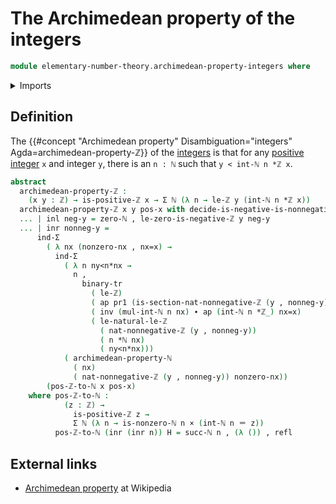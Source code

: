 # The Archimedean property of the integers

```agda
module elementary-number-theory.archimedean-property-integers where
```

<details><summary>Imports</summary>

```agda
open import elementary-number-theory.archimedean-property-natural-numbers
open import elementary-number-theory.integers
open import elementary-number-theory.multiplication-integers
open import elementary-number-theory.multiplication-natural-numbers
open import elementary-number-theory.natural-numbers
open import elementary-number-theory.nonnegative-integers
open import elementary-number-theory.positive-and-negative-integers
open import elementary-number-theory.positive-integers
open import elementary-number-theory.strict-inequality-integers

open import foundation.action-on-identifications-functions
open import foundation.binary-transport
open import foundation.cartesian-product-types
open import foundation.coproduct-types
open import foundation.dependent-pair-types
open import foundation.identity-types
open import foundation.transport-along-identifications
open import foundation.unit-type
```

</details>

## Definition

The
{{#concept "Archimedean property" Disambiguation="integers" Agda=archimedean-property-ℤ}}
of the [integers](elementary-number-theory.integers.md) is that for any
[positive integer](elementary-number-theory.positive-integers.md) `x` and
integer `y`, there is an `n : ℕ` such that `y < int-ℕ n *ℤ x`.

```agda
abstract
  archimedean-property-ℤ :
    (x y : ℤ) → is-positive-ℤ x → Σ ℕ (λ n → le-ℤ y (int-ℕ n *ℤ x))
  archimedean-property-ℤ x y pos-x with decide-is-negative-is-nonnegative-ℤ {y}
  ... | inl neg-y = zero-ℕ , le-zero-is-negative-ℤ y neg-y
  ... | inr nonneg-y =
      ind-Σ
        ( λ nx (nonzero-nx , nx=x) →
          ind-Σ
            ( λ n ny<n*nx →
              n ,
                binary-tr
                  ( le-ℤ)
                  ( ap pr1 (is-section-nat-nonnegative-ℤ (y , nonneg-y)))
                  ( inv (mul-int-ℕ n nx) ∙ ap (int-ℕ n *ℤ_) nx=x)
                  ( le-natural-le-ℤ
                    ( nat-nonnegative-ℤ (y , nonneg-y))
                    ( n *ℕ nx)
                    ( ny<n*nx)))
            ( archimedean-property-ℕ
              ( nx)
              ( nat-nonnegative-ℤ (y , nonneg-y)) nonzero-nx))
        (pos-ℤ-to-ℕ x pos-x)
    where pos-ℤ-to-ℕ :
            (z : ℤ) →
              is-positive-ℤ z →
              Σ ℕ (λ n → is-nonzero-ℕ n × (int-ℕ n ＝ z))
          pos-ℤ-to-ℕ (inr (inr n)) H = succ-ℕ n , (λ ()) , refl
```

## External links

- [Archimedean property](https://en.wikipedia.org/wiki/Archimedean_property) at
  Wikipedia
